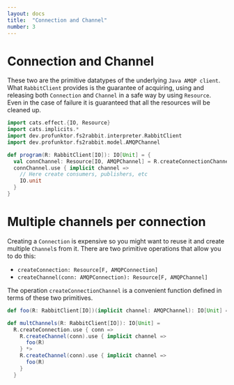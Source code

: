 ```yaml
---
layout: docs
title:  "Connection and Channel"
number: 3
---
```


# Connection and Channel

These two are the primitive datatypes of the underlying `Java AMQP client`. What `RabbitClient` provides is the guarantee of acquiring, using and releasing both `Connection` and `Channel` in a safe way by using `Resource`. Even in the case of failure it is guaranteed that all the resources will be cleaned up.

```scala mdoc:silent
import cats.effect.{IO, Resource}
import cats.implicits.*
import dev.profunktor.fs2rabbit.interpreter.RabbitClient
import dev.profunktor.fs2rabbit.model.AMQPChannel

def program(R: RabbitClient[IO]): IO[Unit] = {
  val connChannel: Resource[IO, AMQPChannel] = R.createConnectionChannel
  connChannel.use { implicit channel =>
    // Here create consumers, publishers, etc
    IO.unit
  }
}
```

# Multiple channels per connection

Creating a `Connection` is expensive so you might want to reuse it and create multiple `Channel`s from it. There are two primitive operations that allow you to do this:

- `createConnection: Resource[F, AMQPConnection]`
- `createChannel(conn: AMQPConnection): Resource[F, AMQPChannel]`

The operation `createConnectionChannel` is a convenient function defined in terms of these two primitives.

```scala mdoc:silent
def foo(R: RabbitClient[IO])(implicit channel: AMQPChannel): IO[Unit] = IO.unit

def multChannels(R: RabbitClient[IO]): IO[Unit] =
  R.createConnection.use { conn =>
    R.createChannel(conn).use { implicit channel =>
      foo(R)
    } *>
    R.createChannel(conn).use { implicit channel =>
      foo(R)
    }
  }
```
